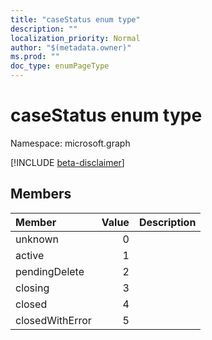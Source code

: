 ```yaml
---
title: "caseStatus enum type"
description: ""
localization_priority: Normal
author: "$(metadata.owner)"
ms.prod: ""
doc_type: enumPageType
---
```


# caseStatus enum type

Namespace: microsoft.graph

[!INCLUDE [beta-disclaimer](../../includes/beta-disclaimer.md)]

## Members

| Member          | Value | Description |
| :-------------- | ----: | :---------- |
| unknown         | 0     |             |
| active          | 1     |             |
| pendingDelete   | 2     |             |
| closing         | 3     |             |
| closed          | 4     |             |
| closedWithError | 5     |             |
